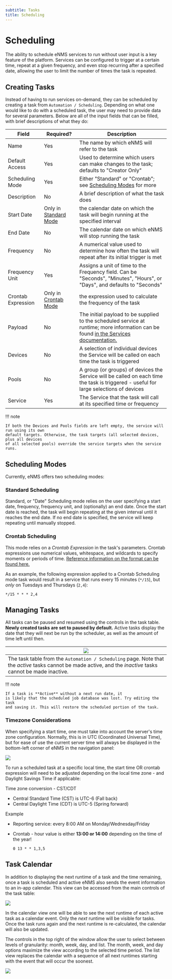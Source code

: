 ```yaml
---
subtitle: Tasks
title: Scheduling
---
```


# Scheduling

The ability to schedule eNMS services to run without user input
is a key feature of the platform. Services can be configured to trigger at
a certain time, repeat at a given frequency, and even stop recurring after a 
specified date, allowing the user to limit the number of times
the task is repeated.

## Creating Tasks

Instead of having to run services on-demand, they can be scheduled by
creating a task from `Automation / Scheduling`. Depending on what one would like 
to do with a scheduled task, the user may need to provide data for several parameters.
Below are all of the input fields that can be filled, with brief descriptions of 
what they do:

| Field | Required? | Description |
| - | - | - |
| Name | Yes | The name by which eNMS will refer to the task |
| Default Access | Yes | Used to determine which users can make changes to the task; defaults to "Creator Only" |
| Scheduling Mode | Yes | Either "Standard" or "Crontab"; see [Scheduling Modes](#scheduling-modes) for more |
| Description | No | A brief description of what the task does |
| Start Date | Only in [Standard Mode](#standard-scheduling) | the calendar date on which the task will begin running at the specified interval |
| End Date | No | The calendar date on which eNMS will stop running the task | 
| Frequency | No | A numerical value used to determine how often the task will repeat after its initial trigger is met |
| Frequency Unit | Yes | Assigns a unit of time to the Frequency field. Can be "Seconds", "Minutes", "Hours", or "Days", and defaults to "Seconds" |
| Crontab Expression | Only in [Crontab Mode](#crontab-scheduling) | the expression used to calculate the frequency of the task |
| Payload | No | The initial payload to be supplied to the scheduled service at runtime; more information can be found [in the Services documentation.](./services.md) |
| Devices | No | A selection of individual devices the Service will be called on each time the task is triggered |
| Pools | No | A group (or groups) of devices the Service will be called on each time the task is triggered - useful for large selections of devices |  
| Service | Yes | The Service that the task will call at its specified time or frequency |

!!! note

    If both the Devices and Pools fields are left empty, the service will run using its own 
    default targets. Otherwise, the task targets (all selected devices, plus all devices
    of all selected pools) override the service targets when the service runs.

## Scheduling Modes

Currently, eNMS offers two scheduling modes:

### Standard Scheduling

Standard, or "Date" Scheduling mode relies on the user specifying a start date,
frequency, frequency unit, and (optionally) an end date. Once the start date is 
reached, the task will begin repeating at the given interval until it reaches the
end date. If no end date is specified, the service will keep repeating until manually
stopped. 

### Crontab Scheduling

This mode relies on a *Crontab Expression* in the task's parameters. Crontab
expressions use numerical values, whitespace, and wildcards to specify moments or
periods of time. [Reference information on the format can be found here.](https://en.wikipedia.org/wiki/Cron#Overview)

As an example, the following expression applied to a Crontab Scheduling mode task
would result in a service that runs every 15 minutes (`*/15`), but *only* on Tuesdays
and Thursdays (`2,4`):

```
*/15 * * * 2,4
```

## Managing Tasks

All tasks can be paused and resumed using the controls in the task table.
**Newly created tasks are set to paused by default.** Active tasks display 
the date that they will next be run by the scheduler, as well as the amount 
of time left until then.

| ![](../_static/automation/scheduling/task_table.png) |
| -- |
| The task table from the `Automation / Scheduling` page. Note that the *active* tasks cannot be made active, and the *inactive* tasks cannot be made inactive. |

!!! note

    If a task is **Active** without a next run date, it
    is likely that the scheduled job database was lost. Try editing the task
    and saving it. This will restore the scheduled portion of the task.

### Timezone Considerations

When specifying a start time, one must take into account the server's
time zone configuration. Normally, this is in UTC (Coordinated Universal
Time), but for ease of use the current server time will always be displayed in 
the bottom-left corner of eNMS in the navigation panel:

![](../_static/automation/scheduling/nav_panel_time.png)

To run a scheduled task at a specific local time, the start time
OR crontab expression will need to be adjusted depending on the local
time zone - and Daylight Savings Time if applicable:

Time zone conversion - CST/CDT

* Central Standard Time (CST) is UTC-6 (Fall back)
* Central Daylight Time (CDT) is UTC-5 (Spring forward)

Example

* Reporting service: every 8:00 AM on Monday/Wednesday/Friday
* Crontab - hour value is either **13:00 or 14:00** depending on the time of the year!

    `0 13 * * 1,3,5`

## Task Calendar

In addition to displaying the next runtime of a task and the time remaining, once
a task is scheduled and active eNMS also sends the event information to an in-app
calendar. This view can be accessed from the main controls of the task table:

![](../_static/automation/scheduling/calendar_button.png)

In the calendar view one will be able to see the next runtime of each active 
task as a calendar event. Only the *next* runtime will be visible for tasks. Once
the task runs again and the next runtime is re-calculated, the calendar will
also be updated.

The controls in the top right of the window allow the user to select between 
levels of granularity: month, week, day, and list. The month, week, and day
options maximize the view according to the selected time period. The list view 
replaces the calendar with a sequence of all next runtimes starting with the event 
that will occur the soonest. 

![](../_static/automation/scheduling/calendar_view.png)